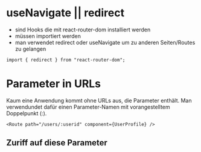 # useNavigate || redirect

- sind Hooks die mit react-router-dom installiert werden
- müssen importiert werden 
- man verwendet redirect oder useNavigate um zu anderen Seiten/Routes zu gelangen

`import { redirect } from "react-router-dom";`







# Parameter in URLs

Kaum eine Anwendung kommt ohne URLs aus, die Parameter enthält. Man verwendundet dafür einen Parameter-Namen mit vorangestelltem Doppelpunkt (:).

`<Route path="/users/:userid" component={UserProfile} />`

## Zuriff auf diese Parameter

